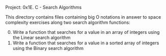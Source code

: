 Project: 0x1E. C - Search Algorithms

This directory contains files containing big O notations in answer to space
complexity exercises along two search algorithm functions:

  0. Write a function that searches for a value in an array of integers using the Linear search algorithm
  1. Write a function that searches for a value in a sorted array of integers using the Binary search algorithm
